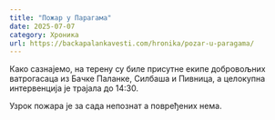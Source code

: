 ```yaml
---
title: "Пожар у Парагама"
date: 2025-07-07
category: Хроника
url: https://backapalankavesti.com/hronika/pozar-u-paragama/
---
```


Како сазнајемо, на терену су биле присутне екипе добровољних ватрогасаца из Бачке Паланке, Силбаша и Пивница, а целокупна интервенција је трајала до 14:30.

Узрок пожара је за сада непознат а повређених нема.
